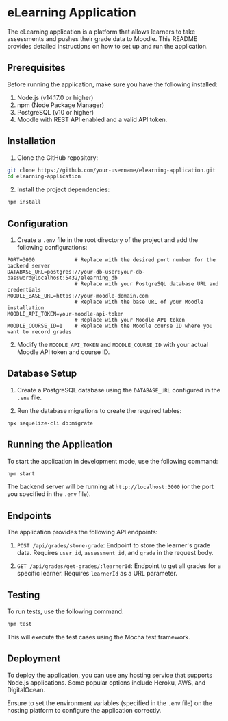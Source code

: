 # eLearning Application

The eLearning application is a platform that allows learners to take assessments and pushes their grade data to Moodle. This README provides detailed instructions on how to set up and run the application.

## Prerequisites

Before running the application, make sure you have the following installed:

1. Node.js (v14.17.0 or higher)
2. npm (Node Package Manager)
3. PostgreSQL (v10 or higher)
4. Moodle with REST API enabled and a valid API token.

## Installation

1. Clone the GitHub repository:

```bash
git clone https://github.com/your-username/elearning-application.git
cd elearning-application
```

2. Install the project dependencies:

```bash
npm install
```

## Configuration

1. Create a `.env` file in the root directory of the project and add the following configurations:

```plaintext
PORT=3000             # Replace with the desired port number for the backend server
DATABASE_URL=postgres://your-db-user:your-db-password@localhost:5432/elearning_db
                      # Replace with your PostgreSQL database URL and credentials
MOODLE_BASE_URL=https://your-moodle-domain.com
                      # Replace with the base URL of your Moodle installation
MOODLE_API_TOKEN=your-moodle-api-token
                      # Replace with your Moodle API token
MOODLE_COURSE_ID=1    # Replace with the Moodle course ID where you want to record grades
```

2. Modify the `MOODLE_API_TOKEN` and `MOODLE_COURSE_ID` with your actual Moodle API token and course ID.

## Database Setup

1. Create a PostgreSQL database using the `DATABASE_URL` configured in the `.env` file.

2. Run the database migrations to create the required tables:

```bash
npx sequelize-cli db:migrate
```

## Running the Application

To start the application in development mode, use the following command:

```bash
npm start
```

The backend server will be running at `http://localhost:3000` (or the port you specified in the `.env` file).

## Endpoints

The application provides the following API endpoints:

1. `POST /api/grades/store-grade`: Endpoint to store the learner's grade data. Requires `user_id`, `assessment_id`, and `grade` in the request body.

2. `GET /api/grades/get-grades/:learnerId`: Endpoint to get all grades for a specific learner. Requires `learnerId` as a URL parameter.

## Testing

To run tests, use the following command:

```bash
npm test
```

This will execute the test cases using the Mocha test framework.

## Deployment

To deploy the application, you can use any hosting service that supports Node.js applications. Some popular options include Heroku, AWS, and DigitalOcean.

Ensure to set the environment variables (specified in the `.env` file) on the hosting platform to configure the application correctly.
